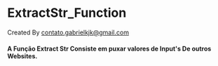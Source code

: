 # ExtractStr_Function

Created By contato.gabrielkjk@gmail.com

<h4> A Função Extract Str Consiste em puxar valores de Input's De outros Websites. </h4>
